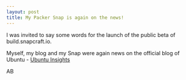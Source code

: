 ```yaml
---
layout: post
title: My Packer Snap is again on the news!
---
```


I was invited to say some words for the launch of the public beta of build.snapcraft.io.

Myself, my blog and my Snap were again news on the official blog of Ubuntu - [Ubuntu Insights](https://insights.ubuntu.com/2017/05/30/build-snapcraft-io-gets-your-code-packaged-and-ready-to-distribute-in/)

AB
